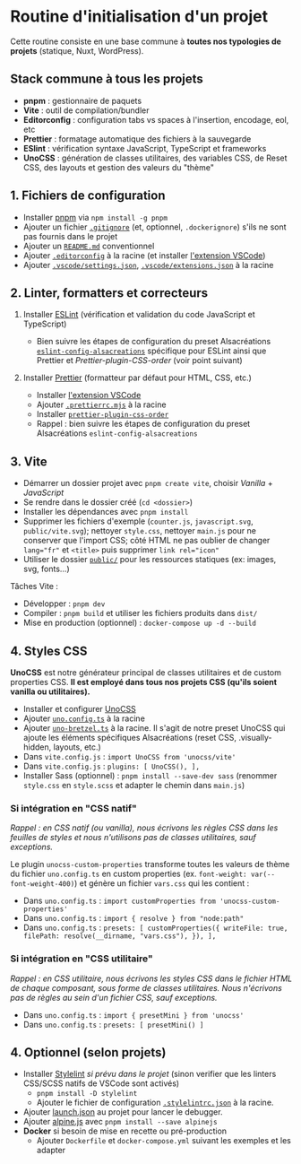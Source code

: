 # Routine d'initialisation d'un projet

Cette routine consiste en une base commune à **toutes nos typologies de projets** (statique, Nuxt, WordPress).

## Stack commune à tous les projets

- **pnpm** : gestionnaire de paquets
- **Vite** : outil de compilation/bundler
- **Editorconfig** : configuration tabs vs spaces à l'insertion, encodage, eol, etc
- **Prettier** : formatage automatique des fichiers à la sauvegarde
- **ESlint** : vérification syntaxe JavaScript, TypeScript et frameworks
- **UnoCSS** : génération de classes utilitaires, des variables CSS, de Reset CSS, des layouts et gestion des valeurs du "thème"

## 1. Fichiers de configuration

- Installer [pnpm](https://pnpm.io/fr/installation) via `npm install -g pnpm`
- Ajouter un fichier [`.gitignore`](../configs/.gitignore) (et, optionnel, `.dockerignore`) s'ils ne sont pas fournis dans le projet
- Ajouter un [`README.md`](../configs/README.md) conventionnel
- Ajouter [`.editorconfig`](../configs/.editorconfig) à la racine (et installer [l'extension VSCode](https://marketplace.visualstudio.com/items?itemName=EditorConfig.EditorConfig))
- Ajouter [`.vscode/settings.json`](../configs/.vscode/settings.json), [`.vscode/extensions.json`](../configs/.vscode/extensions.json) à la racine

## 2. Linter, formatters et correcteurs

1. Installer [ESLint](https://eslint.org/docs/latest/user-guide/getting-started) (vérification et validation du code JavaScript et TypeScript)
    - Bien suivre les étapes de configuration du preset Alsacréations [`eslint-config-alsacreations`](https://www.npmjs.com/package/eslint-config-alsacreations) spécifique pour ESLint ainsi que Prettier et *Prettier-plugin-CSS-order* (voir point suivant)

2. Installer [Prettier](https://prettier.io/docs/en/install.html) (formatteur par défaut pour HTML, CSS, etc.)
    - Installer [l'extension VSCode](https://marketplace.visualstudio.com/items?itemName=esbenp.prettier-vscode)
    - Ajouter [`.prettierrc.mjs`](../configs/.prettierrc.mjs) à la racine
    - Installer [`prettier-plugin-css-order`](https://www.npmjs.com/package/prettier-plugin-css-order)
    - Rappel : bien suivre les étapes de configuration du preset Alsacréations `eslint-config-alsacreations`

## 3. Vite

- Démarrer un dossier projet avec `pnpm create vite`, choisir *Vanilla* + *JavaScript*
- Se rendre dans le dossier créé (`cd <dossier>`)
- Installer les dépendances avec `pnpm install`
- Supprimer les fichiers d'exemple (`counter.js`, `javascript.svg`, `public/vite.svg`); nettoyer `style.css`, nettoyer `main.js` pour ne conserver que l'import CSS; côté HTML ne pas oublier de changer `lang="fr"` et `<title>` puis supprimer `link rel="icon"`
- Utiliser le dossier [`public/`](https://vitejs.dev/guide/assets.html#the-public-directory) pour les ressources statiques (ex: images, svg, fonts…)

Tâches Vite :

- Développer : `pnpm dev`
- Compiler : `pnpm build` et utiliser les fichiers produits dans `dist/`
- Mise en production (optionnel) : `docker-compose up -d --build`

## 4. Styles CSS

**UnoCSS** est notre générateur principal de classes utilitaires et de custom properties CSS. **Il est employé dans tous nos projets CSS (qu'ils soient vanilla ou utilitaires).**

- Installer et configurer [UnoCSS](https://unocss.dev/)
- Ajouter [`uno.config.ts`](../configs/uno.config.ts) à la racine
- Ajouter [`uno-bretzel.ts`](../configs/uno-bretzel.ts) à la racine. Il s'agit de notre preset UnoCSS qui ajoute les éléments spécifiques Alsacréations (reset CSS, .visually-hidden, layouts, etc.)
- Dans `vite.config.js` : `import UnoCSS from 'unocss/vite'`
- Dans `vite.config.js` : `plugins: [ UnoCSS(), ],`
- Installer Sass (optionnel) : `pnpm install --save-dev sass` (renommer `style.css` en `style.scss` et adapter le chemin dans `main.js`)

### Si intégration en "CSS natif"

*Rappel : en CSS natif (ou vanilla), nous écrivons les règles CSS dans les feuilles de styles et nous n'utilisons pas de classes utilitaires, sauf exceptions.*

Le plugin `unocss-custom-properties` transforme toutes les valeurs de thème du fichier `uno.config.ts` en custom properties (ex. `font-weight: var(--font-weight-400)`) et génère un fichier `vars.css` qui les contient :

- Dans `uno.config.ts` : `import customProperties from 'unocss-custom-properties'`
- Dans `uno.config.ts` : `import { resolve } from "node:path"`
- Dans `uno.config.ts` : `presets: [ customProperties({ writeFile: true, filePath: resolve(__dirname, "vars.css"), }), ],`

### Si intégration en "CSS utilitaire"

*Rappel : en CSS utilitaire, nous écrivons les styles CSS dans le fichier HTML de chaque composant, sous forme de classes utilitaires. Nous n'écrivons pas de règles au sein d'un fichier CSS, sauf exceptions.*

- Dans `uno.config.ts` : `import { presetMini } from 'unocss'`
- Dans `uno.config.ts` : `presets: [ presetMini() ]`

## 4. Optionnel (selon projets)

- Installer [Stylelint](https://stylelint.io/user-guide/get-started) *si prévu dans le projet* (sinon verifier que les linters CSS/SCSS natifs de VSCode sont activés)
  - `pnpm install -D stylelint`
  - Ajouter le fichier de configuration [`.stylelintrc.json`](../configs/.stylelintrc.json) à la racine.
- Ajouter [launch.json](https://code.visualstudio.com/docs/editor/debugging#_launch-configurations) au projet pour lancer le debugger.
- Ajouter [alpine.js](https://alpinejs.dev/essentials/installation) avec `pnpm install --save alpinejs`
- **Docker** si besoin de mise en recette ou pré-production
  - Ajouter `Dockerfile` et `docker-compose.yml` suivant les exemples et les adapter
